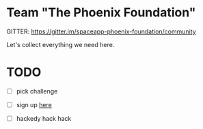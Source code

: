 # Team "The Phoenix Foundation"


GITTER: https://gitter.im/spaceapp-phoenix-foundation/community




Let's collect everything we need here.

# TODO

- [ ] pick challenge
- [ ] sign up [here](https://docs.google.com/forms/d/e/1FAIpQLSd5dTtvmrE9CFOYc8XE8MJ_Wi1CtK44l073tqsgW1N9kVOeaw/viewform)
- [ ] hackedy hack hack

